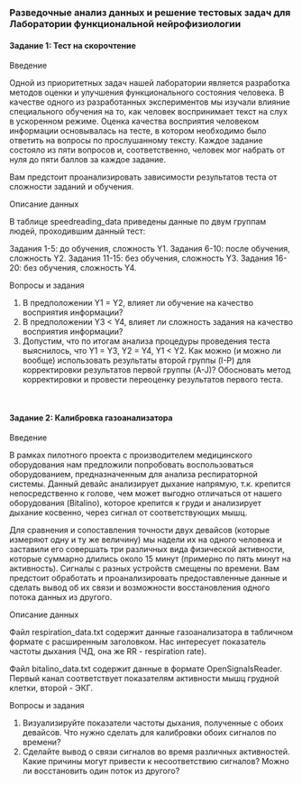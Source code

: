 ### Разведочные анализ данных и решение тестовых задач для Лаборатории функциональной нейрофизиологии

#### Задание 1: Тест на скорочтение
Введение 

Одной из приоритетных задач нашей лаборатории является разработка методов оценки и улучшения функционального состояния человека. В качестве одного из разработанных экспериментов мы изучали влияние специального обучения на то, как человек воспринимает текст на слух в ускоренном режиме. Оценка качества восприятия человеком информации основывалась на тесте, в котором необходимо было ответить на вопросы по прослушанному тексту. Каждое задание состояло из пяти вопросов и, соответственно, человек мог набрать от нуля до пяти баллов за каждое задание.

Вам предстоит проанализировать зависимости результатов теста от сложности заданий и обучения.

Описание данных

В таблице speedreading_data приведены данные по двум группам людей, проходившим данный тест:

Задания 1-5: до обучения, сложность Y1.
Задания 6-10: после обучения, сложность Y2.
Задания 11-15: без обучения, сложность Y3.
Задания 16-20: без обучения, сложность Y4.

Вопросы и задания

1)	В предположении Y1 = Y2, влияет ли обучение на качество восприятия информации?
2)	В предположении Y3 < Y4, влияет ли сложность задания на качество восприятия информации?
3)	Допустим, что по итогам анализа процедуры проведения теста выяснилось, что Y1 = Y3, Y2 = Y4, Y1 < Y2. Как можно (и можно ли вообще) использовать результаты второй группы (I-P) для корректировки результатов первой группы (A-J)? Обосновать метод корректировки и провести переоценку результатов первого теста. 

 
#### Задание 2: Калибровка газоанализатора

Введение 

В рамках пилотного проекта с производителем медицинского оборудования нам предложили попробовать воспользоваться оборудованием, предназначенным для анализа респираторной системы. Данный девайс анализирует дыхание напрямую, т.к. крепится непосредственно к голове, чем может выгодно отличаться от нашего оборудования (Bitalino), которое крепится к груди и анализирует дыхание косвенно, через сигнал от соответствующих мышц.

Для сравнения и сопоставления точности двух девайсов (которые измеряют одну и ту же величину) мы надели их на одного человека и заставили его совершать три различных вида физической активности, которые суммарно длились около 15 минут (примерно по пять минут на активность). Сигналы с разных устройств смещены по времени. Вам предстоит обработать и проанализировать предоставленные данные и сделать вывод об их связи и возможности восстановления одного потока данных из другого.

Описание данных

Файл respiration_data.txt содержит данные газоанализатора в табличном формате с расширенным заголовком. Нас интересует показатель частоты дыхания (ЧД, она же RR - respiration rate).

Файл bitalino_data.txt содержит данные в формате OpenSignalsReader. Первый канал соответствует показателям активности мышц грудной клетки, второй - ЭКГ. 

Вопросы и задания

1)	Визуализируйте показатели частоты дыхания, полученные с обоих девайсов.
Что нужно сделать для калибровки обоих сигналов по времени?
2)	Сделайте вывод о связи сигналов во время различных активностей. Какие причины могут привести к несоответствию сигналов? Можно ли восстановить один поток из другого?

